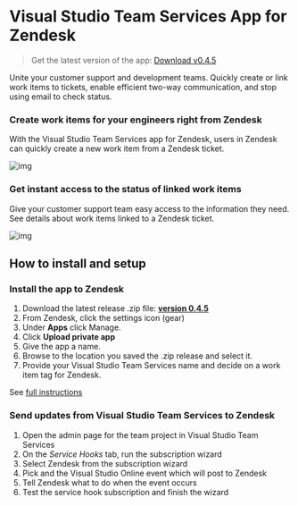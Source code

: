 # Visual Studio Team Services App for Zendesk

> Get the latest version of the app: [Download v0.4.5](https://github.com/Microsoft/vsts-zendesk-app/releases/download/v0.4.5/vsts-zendesk-app-0.4.5.zip)

Unite your customer support and development teams. Quickly create or link work items to tickets, enable efficient two-way communication, and stop using email to check status.

### Create work items for your engineers right from Zendesk

With the Visual Studio Team Services app for Zendesk, users in Zendesk can quickly create a new work item from a Zendesk ticket.

![img](https://i3-vso.sec.s-msft.com/dynimg/IC729561.png)

### Get instant access to the status of linked work items

Give your customer support team easy access to the information they need. See details about work items linked to a Zendesk ticket.

![img](https://ms-vsts.gallery.vsassets.io/_apis/public/gallery/publisher/ms-vsts/extension/services-zendesk/latest/assetbyname/images/zendesk-linked.png)

## How to install and setup

### Install the app to Zendesk

1. Download the latest release .zip file: **[version 0.4.5](https://github.com/Microsoft/vsts-zendesk-app/releases/download/v0.4.5/vsts-zendesk-app-0.4.5.zip)**
1. From Zendesk, click the settings icon (gear)
1. Under **Apps** click Manage.
1. Click **Upload private app**
1. Give the app a name.
1. Browse to the location you saved the .zip release and select it.
1. Provide your Visual Studio Team Services name and decide on a work item tag for Zendesk.

See [full instructions](https://www.visualstudio.com/get-started/zendesk-and-vso-vs)

### Send updates from Visual Studio Team Services to Zendesk

1. Open the admin page for the team project in Visual Studio Team Services
2. On the *Service Hooks* tab, run the subscription wizard
3. Select Zendesk from the subscription wizard
4. Pick and the Visual Studio Online event which will post to Zendesk
5. Tell Zendesk what to do when the event occurs
6. Test the service hook subscription and finish the wizard

